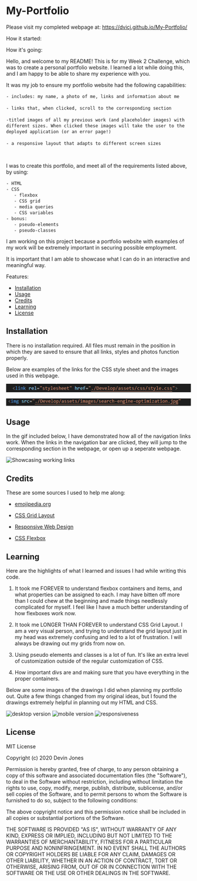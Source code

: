 # My-Portfolio

Please visit my completed webpage at:  https://dvicj.github.io/My-Portfolio/

How it started: 

How it's going:

Hello, and welcome to my README! This is for my Week 2 Challenge, which was to create a personal portfolio website. I learned a lot while doing this, and I am happy to be able to share my experience with you. 

It was my job to ensure my portfolio website had the following capabilities: 

	- includes: my name, a photo of me, links and information about me

	- links that, when clicked, scroll to the corresponding section

    -titled images of all my previous work (and placeholder images) with different sizes. When clicked these images will take the user to the deployed application (or an error page!)

	- a responsive layout that adapts to different screen sizes

<br>

I was to create this portfolio, and meet all of the requirements listed above, by using: 

	- HTML
    - CSS 
       - flexbox
       - CSS grid
       - media queries 
       - CSS variables
    - bonus: 
       - pseudo-elements
       - pseudo-classes 
	
I am working on this project because a portfolio website with examples of my work will be extremely important in securing possible employment.

It is important that I am able to showcase what I can do in an interactive and meaningful way. 

Features: 


* [Installation](#installation)
* [Usage](#usage)
* [Credits](#credits)
* [Learning](#learning)
* [License](#license)


## Installation

There is no installation required. All files must remain in the position in which they are saved to ensure that all links, styles and photos function properly. 

Below are examples of the links for the CSS style sheet and the images used in this webpage. 

![style sheet relative path](https://github.com/dvicj/Horiseon-Accessibility/blob/main/style%20sheet%20relative%20path.PNG)

![image relative path](https://github.com/dvicj/Horiseon-Accessibility/blob/main/image%20relative%20path.PNG)



## Usage 

In the gif included below, I have demonstrated how all of the navigation links work. When the links in the navigation bar are clicked, they will jump to the corresponding section in the webpage, or open up a seperate webpage. 

![Showcasing working links](https:)


## Credits
These are some sources I used to help me along:

- [emojipedia.org](https://emojipedia.org/)

- [CSS Grid Layout](https://www.w3schools.com/css/css_grid.asp)

- [Responsive Web Design](https://www.w3schools.com/css/css_rwd_intro.asp)

- [CSS Flexbox](https://www.w3schools.com/css/css3_flexbox.asp)

## Learning
Here are the highlights of what I learned and issues I had while writing this code.

1. It took me FOREVER to understand flexbox containers and items, and what properties can be assigned to each. I may have bitten off more than I could chew at the beginning and made things needlessly complicated for myself. I feel like I have a much better understanding of how flexboxes work now.

2. It took me LONGER THAN FOREVER to understand CSS Grid Layout. I am a very visual person, and trying to understand the grid layout just in my head was extremely confusing and led to a lot of frustration. I will always be drawing out my grids from now on. 

3. Using pseudo elements and classes is a lot of fun. It's like an extra level of customization outside of the regular customization of CSS. 

4. How important divs are and making sure that you have everything in the proper containers.

Below are some images of the drawings I did when planning my portfolio out. Quite a few things changed from my original ideas, but I found the drawings extremely helpful in planning out my HTML and CSS. 

![desktop version](https:)
![mobile version](https:)
![responsiveness](https:)



## License

MIT License

Copyright (c) 2020 Devin Jones 

Permission is hereby granted, free of charge, to any person obtaining a copy
of this software and associated documentation files (the "Software"), to deal
in the Software without restriction, including without limitation the rights
to use, copy, modify, merge, publish, distribute, sublicense, and/or sell
copies of the Software, and to permit persons to whom the Software is
furnished to do so, subject to the following conditions:

The above copyright notice and this permission notice shall be included in all
copies or substantial portions of the Software.

THE SOFTWARE IS PROVIDED "AS IS", WITHOUT WARRANTY OF ANY KIND, EXPRESS OR
IMPLIED, INCLUDING BUT NOT LIMITED TO THE WARRANTIES OF MERCHANTABILITY,
FITNESS FOR A PARTICULAR PURPOSE AND NONINFRINGEMENT. IN NO EVENT SHALL THE
AUTHORS OR COPYRIGHT HOLDERS BE LIABLE FOR ANY CLAIM, DAMAGES OR OTHER
LIABILITY, WHETHER IN AN ACTION OF CONTRACT, TORT OR OTHERWISE, ARISING FROM,
OUT OF OR IN CONNECTION WITH THE SOFTWARE OR THE USE OR OTHER DEALINGS IN THE
SOFTWARE.



